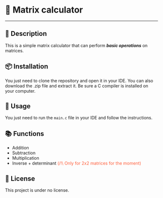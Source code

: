 # 🔢 Matrix calculator

---

## 📖 Description
This is a simple matrix calculator that can perform ***basic operations*** on matrices.

## 📦 Installation
You just need to clone the repository and open it in your IDE. You can also download the .zip file and extract it.
Be sure a C compiler is installed on your computer.

## 📝 Usage
You just need to run the `main.c` file in your IDE and follow the instructions.

## 📚 Functions
- Addition
- Subtraction
- Multiplication
- Inverse + determinant <span style= "color:#ff5e3b"> (/!\ Only for 2x2 matrices for the moment) </span>

## 📜 License
This project  is under no license.